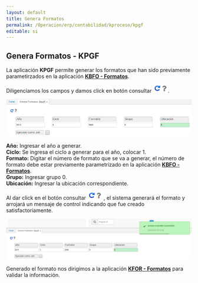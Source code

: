 ```yaml
---
layout: default
title: Genera Formatos
permalink: /Operacion/erp/contabilidad/kproceso/kpgf
editable: si
---
```


## Genera Formatos - KPGF

La aplicación **KPGF** permite generar los formatos que han sido previamente parametirzados en la aplicación [**KBFO - Formatos**](https://github.com/OasisCom/Docs/blob/master/Operacion/erp/contabilidad/kbasica/kbfo.md).  

Diligenciamos los campos y damos click en botón consultar ![](actualizar.png).

![](KPGF1.png)


**Año:** Ingresar el año a generar.  
**Ciclo:** Se ingresa el ciclo a generar para el año, colocar 1.  
**Formato:** Digitar el número de formato que se va a generar, el número de formato debe estar previamente parametrizado en la aplicación [**KBFO - Formatos**](https://github.com/OasisCom/Docs/blob/master/Operacion/erp/contabilidad/kbasica/kbfo.md).  
**Grupo:** Ingresar grupo 0.  
**Ubicación:** Ingresar la ubicación correspondiente.  

Al dar click en el botón consultar ![](actualizar.png) , el sistema generará el formato y arrojará un mensaje de control indicando que fue creado satisfactoriamente.  


![](KPGF2.png)

Generado el formato nos dirigimos a la aplicación [**KFOR - Formatos**](https://github.com/OasisCom/Docs/blob/master/Operacion/erp/contabilidad/kformatos/kfor.md) para validar la información.

